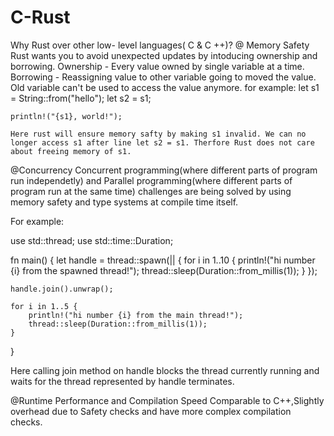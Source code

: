 # C-Rust

Why Rust over other low- level languages( C & C ++)?
@ Memory Safety 
Rust wants you to avoid unexpected updates by intoducing ownership and borrowing.
Ownership - Every value owned by single variable at a time.
Borrowing - Reassigning value to other variable going to moved the value. Old variable can't be used to access the value anymore.
for example:
    let s1 = String::from("hello");
    let s2 = s1;

    println!("{s1}, world!");

    Here rust will ensure memory safty by making s1 invalid. We can no longer access s1 after line let s2 = s1. Therfore Rust does not care about freeing memory of s1.

@Concurrency
Concurrent programming(where different parts of program run independetly) and Parallel programming(where different parts of program run at the same time) challenges are being solved by using memory safety and type systems at compile time itself.

For example:

use std::thread;
use std::time::Duration;

fn main() {
    let handle = thread::spawn(|| {
        for i in 1..10 {
            println!("hi number {i} from the spawned thread!");
            thread::sleep(Duration::from_millis(1));
        }
    });

    handle.join().unwrap();

    for i in 1..5 {
        println!("hi number {i} from the main thread!");
        thread::sleep(Duration::from_millis(1));
    }
}

Here calling join method on handle blocks the thread currently running and waits for the thread represented by handle terminates.

@Runtime Performance and Compilation Speed
Comparable to C++,Slightly overhead due to Safety checks and have more complex compilation checks.





